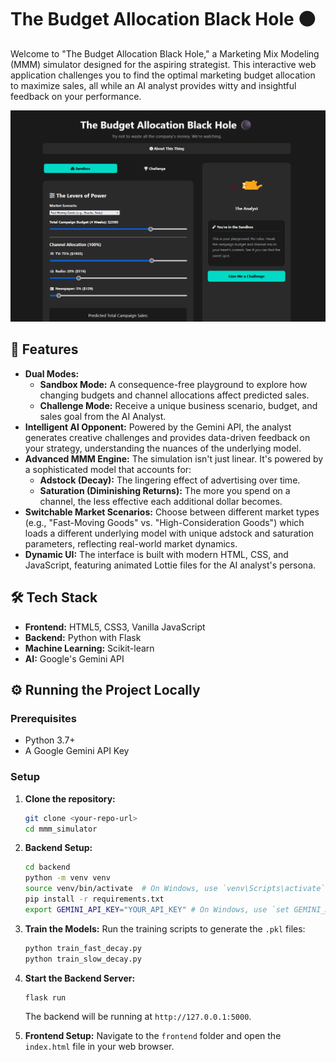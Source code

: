 # The Budget Allocation Black Hole ⚫

Welcome to "The Budget Allocation Black Hole," a Marketing Mix Modeling (MMM) simulator designed for the aspiring strategist. This interactive web application challenges you to find the optimal marketing budget allocation to maximize sales, all while an AI analyst provides witty and insightful feedback on your performance.

![app screenshot](image.png)

## 🚀 Features

* **Dual Modes:**
    * **Sandbox Mode:** A consequence-free playground to explore how changing budgets and channel allocations affect predicted sales.
    * **Challenge Mode:** Receive a unique business scenario, budget, and sales goal from the AI Analyst.
* **Intelligent AI Opponent:** Powered by the Gemini API, the analyst generates creative challenges and provides data-driven feedback on your strategy, understanding the nuances of the underlying model.
* **Advanced MMM Engine:** The simulation isn't just linear. It's powered by a sophisticated model that accounts for:
    * **Adstock (Decay):** The lingering effect of advertising over time.
    * **Saturation (Diminishing Returns):** The more you spend on a channel, the less effective each additional dollar becomes.
* **Switchable Market Scenarios:** Choose between different market types (e.g., "Fast-Moving Goods" vs. "High-Consideration Goods") which loads a different underlying model with unique adstock and saturation parameters, reflecting real-world market dynamics.
* **Dynamic UI:** The interface is built with modern HTML, CSS, and JavaScript, featuring animated Lottie files for the AI analyst's persona.

## 🛠️ Tech Stack

* **Frontend:** HTML5, CSS3, Vanilla JavaScript
* **Backend:** Python with Flask
* **Machine Learning:** Scikit-learn
* **AI:** Google's Gemini API

## ⚙️ Running the Project Locally

### Prerequisites

* Python 3.7+
* A Google Gemini API Key

### Setup

1.  **Clone the repository:**
    ```bash
    git clone <your-repo-url>
    cd mmm_simulator
    ```
2.  **Backend Setup:**
    ```bash
    cd backend
    python -m venv venv
    source venv/bin/activate  # On Windows, use `venv\Scripts\activate`
    pip install -r requirements.txt
    export GEMINI_API_KEY="YOUR_API_KEY" # On Windows, use `set GEMINI_API_KEY="YOUR_API_KEY"`
    ```
3.  **Train the Models:**
    Run the training scripts to generate the `.pkl` files:
    ```bash
    python train_fast_decay.py
    python train_slow_decay.py
    ```
4.  **Start the Backend Server:**
    ```bash
    flask run
    ```
    The backend will be running at `http://127.0.0.1:5000`.

5.  **Frontend Setup:**
    Navigate to the `frontend` folder and open the `index.html` file in your web browser.
